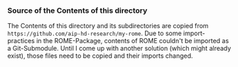 ### Source of the Contents of this directory
The Contents of this directory and its subdirectories are copied from `https://github.com/aip-hd-research/my-rome`. 
Due to some import-practices in the ROME-Package, contents of ROME couldn't be imported as a Git-Submodule. 
Until I come up with another solution (which might already exist), those files need to be copied and their imports changed. 